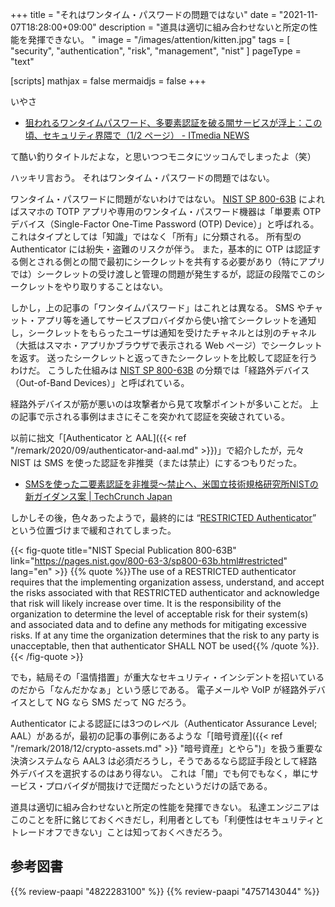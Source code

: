+++
title = "それはワンタイム・パスワードの問題ではない"
date =  "2021-11-07T18:28:00+09:00"
description = "道具は適切に組み合わせないと所定の性能を発揮できない。 "
image = "/images/attention/kitten.jpg"
tags = [ "security", "authentication", "risk", "management", "nist" ]
pageType = "text"

[scripts]
  mathjax = false
  mermaidjs = false
+++

いやさ

- [狙われるワンタイムパスワード、多要素認証を破る闇サービスが浮上：この頃、セキュリティ界隈で（1/2 ページ） - ITmedia NEWS](https://www.itmedia.co.jp/news/articles/2111/05/news052.html)

て酷い釣りタイトルだよな，と思いつつモニタにツッコんでしまったよ（笑）

ハッキリ言おう。
それはワンタイム・パスワードの問題ではない。

ワンタイム・パスワードに問題がないわけではない。
[NIST SP 800-63B](https://pages.nist.gov/800-63-3/sp800-63b.html "NIST Special Publication 800-63B") によればスマホの TOTP アプリや専用のワンタイム・パスワード機器は「単要素 OTP デバイス（Single-Factor One-Time Password (OTP) Device）」と呼ばれる。
これはタイプとしては「知識」ではなく「所有」に分類される。
所有型の Authenticator には紛失・盗難のリスクが伴う。
また，基本的に OTP は認証する側とされる側との間で最初にシークレットを共有する必要があり（特にアプリでは）シークレットの受け渡しと管理の問題が発生するが，認証の段階でこのシークレットをやり取りすることはない。

しかし，上の記事の「ワンタイムパスワード」はこれとは異なる。
SMS やチャット・アプリ等を通してサービスプロバイダから使い捨てシークレットを通知し，シークレットをもらったユーザは通知を受けたチャネルとは別のチャネル（大抵はスマホ・アプリかブラウザで表示される Web ページ）でシークレットを返す。
送ったシークレットと返ってきたシークレットを比較して認証を行うわけだ。
こうした仕組みは [NIST SP 800-63B] の分類では「経路外デバイス（Out-of-Band Devices）」と呼ばれている。

経路外デバイスが筋が悪いのは攻撃者から見て攻撃ポイントが多いことだ。
上の記事で示される事例はまさにそこを突かれて認証を突破されている。

以前に拙文「[Authenticator と AAL]({{< ref "/remark/2020/09/authenticator-and-aal.md" >}})」で紹介したが，元々 NIST は SMS を使った認証を非推奨（または禁止）にするつもりだった。

- [SMSを使った二要素認証を非推奨〜禁止へ、米国立技術規格研究所NISTの新ガイダンス案 | TechCrunch Japan](http://jp.techcrunch.com/2016/07/26/20160725nist-declares-the-age-of-sms-based-2-factor-authentication-over/)

しかしその後，色々あったようで，最終的には “[RESTRICTED Authenticator](https://pages.nist.gov/800-63-3/sp800-63b.html#restricted)” という位置づけまで緩和されてしまった。

{{< fig-quote title="NIST Special Publication 800-63B" link="https://pages.nist.gov/800-63-3/sp800-63b.html#restricted" lang="en" >}}
{{% quote %}}The use of a RESTRICTED authenticator requires that the implementing organization assess, understand, and accept the risks associated with that RESTRICTED authenticator and acknowledge that risk will likely increase over time. It is the responsibility of the organization to determine the level of acceptable risk for their system(s) and associated data and to define any methods for mitigating excessive risks. If at any time the organization determines that the risk to any party is unacceptable, then that authenticator SHALL NOT be used{{% /quote %}}.
{{< /fig-quote >}}

でも，結局その「温情措置」が重大なセキュリティ・インシデントを招いているのだから「なんだかなぁ」という感じである。
電子メールや VoIP が経路外デバイスとして NG なら SMS だって NG だろう。

Authenticator による認証には3つのレベル（Authenticator Assurance Level; AAL）があるが，最初の記事の事例にあるような「[暗号資産]({{< ref "/remark/2018/12/crypto-assets.md" >}} "暗号資産」とやら")」を扱う重要な決済システムなら AAL3 は必須だろうし，そうであるなら認証手段として経路外デバイスを選択するのはあり得ない。
これは「闇」でも何でもなく，単にサービス・プロバイダが間抜けで迂闊だったというだけの話である。

道具は適切に組み合わせないと所定の性能を発揮できない。
私達エンジニアはこのことを肝に銘じておくべきだし，利用者としても「利便性はセキュリティとトレードオフできない」ことは知っておくべきだろう。

[SP 800-63-3]: https://pages.nist.gov/800-63-3/ "NIST SP 800-63 Digital Identity Guidelines"
[NIST SP 800-63B]: https://pages.nist.gov/800-63-3/sp800-63b.html "NIST Special Publication 800-63B"

## 参考図書

{{% review-paapi "4822283100" %}} <!-- セキュリティはなぜやぶられたのか -->
{{% review-paapi "4757143044" %}} <!-- 信頼と裏切りの社会 -->
